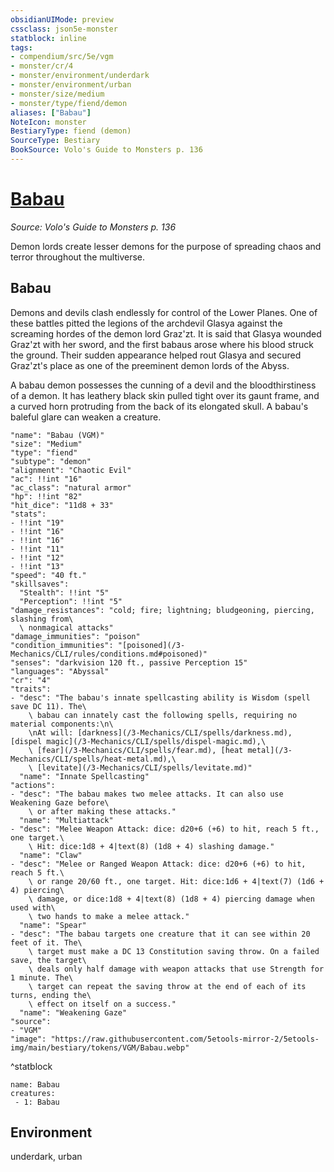 ```yaml
---
obsidianUIMode: preview
cssclass: json5e-monster
statblock: inline
tags:
- compendium/src/5e/vgm
- monster/cr/4
- monster/environment/underdark
- monster/environment/urban
- monster/size/medium
- monster/type/fiend/demon
aliases: ["Babau"]
NoteIcon: monster
BestiaryType: fiend (demon)
SourceType: Bestiary
BookSource: Volo's Guide to Monsters p. 136
---
```

# [Babau](3-Mechanics\CLI\bestiary\fiend/babau-vgm.md)
*Source: Volo's Guide to Monsters p. 136*  

Demon lords create lesser demons for the purpose of spreading chaos and terror throughout the multiverse.

## Babau

Demons and devils clash endlessly for control of the Lower Planes. One of these battles pitted the legions of the archdevil Glasya against the screaming hordes of the demon lord Graz'zt. It is said that Glasya wounded Graz'zt with her sword, and the first babaus arose where his blood struck the ground. Their sudden appearance helped rout Glasya and secured Graz'zt's place as one of the preeminent demon lords of the Abyss.

A babau demon possesses the cunning of a devil and the bloodthirstiness of a demon. It has leathery black skin pulled tight over its gaunt frame, and a curved horn protruding from the back of its elongated skull. A babau's baleful glare can weaken a creature.

```statblock
"name": "Babau (VGM)"
"size": "Medium"
"type": "fiend"
"subtype": "demon"
"alignment": "Chaotic Evil"
"ac": !!int "16"
"ac_class": "natural armor"
"hp": !!int "82"
"hit_dice": "11d8 + 33"
"stats":
- !!int "19"
- !!int "16"
- !!int "16"
- !!int "11"
- !!int "12"
- !!int "13"
"speed": "40 ft."
"skillsaves":
  "Stealth": !!int "5"
  "Perception": !!int "5"
"damage_resistances": "cold; fire; lightning; bludgeoning, piercing, slashing from\
  \ nonmagical attacks"
"damage_immunities": "poison"
"condition_immunities": "[poisoned](/3-Mechanics/CLI/rules/conditions.md#poisoned)"
"senses": "darkvision 120 ft., passive Perception 15"
"languages": "Abyssal"
"cr": "4"
"traits":
- "desc": "The babau's innate spellcasting ability is Wisdom (spell save DC 11). The\
    \ babau can innately cast the following spells, requiring no material components:\n\
    \nAt will: [darkness](/3-Mechanics/CLI/spells/darkness.md), [dispel magic](/3-Mechanics/CLI/spells/dispel-magic.md),\
    \ [fear](/3-Mechanics/CLI/spells/fear.md), [heat metal](/3-Mechanics/CLI/spells/heat-metal.md),\
    \ [levitate](/3-Mechanics/CLI/spells/levitate.md)"
  "name": "Innate Spellcasting"
"actions":
- "desc": "The babau makes two melee attacks. It can also use Weakening Gaze before\
    \ or after making these attacks."
  "name": "Multiattack"
- "desc": "Melee Weapon Attack: dice: d20+6 (+6) to hit, reach 5 ft., one target.\
    \ Hit: dice:1d8 + 4|text(8) (1d8 + 4) slashing damage."
  "name": "Claw"
- "desc": "Melee or Ranged Weapon Attack: dice: d20+6 (+6) to hit, reach 5 ft.\
    \ or range 20/60 ft., one target. Hit: dice:1d6 + 4|text(7) (1d6 + 4) piercing\
    \ damage, or dice:1d8 + 4|text(8) (1d8 + 4) piercing damage when used with\
    \ two hands to make a melee attack."
  "name": "Spear"
- "desc": "The babau targets one creature that it can see within 20 feet of it. The\
    \ target must make a DC 13 Constitution saving throw. On a failed save, the target\
    \ deals only half damage with weapon attacks that use Strength for 1 minute. The\
    \ target can repeat the saving throw at the end of each of its turns, ending the\
    \ effect on itself on a success."
  "name": "Weakening Gaze"
"source":
- "VGM"
"image": "https://raw.githubusercontent.com/5etools-mirror-2/5etools-img/main/bestiary/tokens/VGM/Babau.webp"
```
^statblock

```encounter-table
name: Babau
creatures:
 - 1: Babau
```

## Environment

underdark, urban